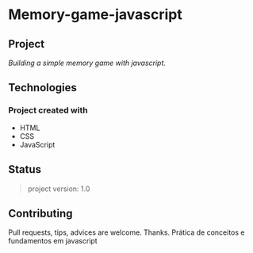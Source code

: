 # Memory-game-javascript

## Project

 _Building a simple memory game with javascript._

## Technologies

### Project created with

* HTML
* CSS
* JavaScript

## Status

> project version: 1.0

## Contributing

Pull requests, tips, advices are welcome. Thanks.
Prática de conceitos e fundamentos em javascript